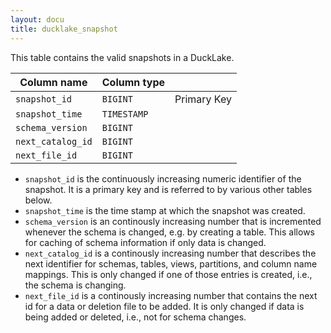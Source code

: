 ```yaml
---
layout: docu
title: ducklake_snapshot
---
```


This table contains the valid snapshots in a DuckLake.

| Column name       | Column type                |             |
| ----------------- | -------------------------- | ----------- |
| `snapshot_id`     | `BIGINT`                   | Primary Key |
| `snapshot_time`   | `TIMESTAMP`                |             |
| `schema_version`  | `BIGINT`                   |             |
| `next_catalog_id` | `BIGINT`                   |             |
| `next_file_id`    | `BIGINT`                   |             |

- `snapshot_id` is the continuously increasing numeric identifier of the snapshot. It is a primary key and is referred to by various other tables below.
- `snapshot_time` is the time stamp at which the snapshot was created.
- `schema_version` is an continously increasing number that is incremented whenever the schema is changed, e.g. by creating a table. This allows for caching of schema information if only data is changed.
- `next_catalog_id` is a continously increasing number that describes the next identifier for schemas, tables, views, partitions, and column name mappings. This is only changed if one of those entries is created, i.e., the schema is changing.
- `next_file_id` is a continously increasing number that contains the next id for a data or deletion file to be added. It is only changed if data is being added or deleted, i.e., not for schema changes.
